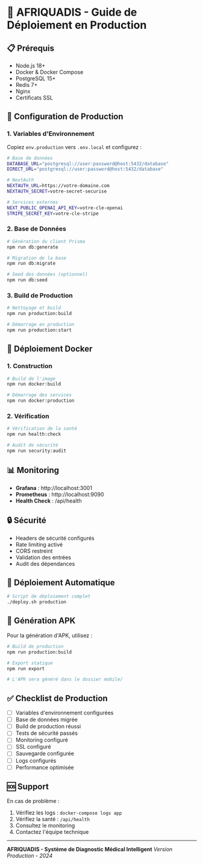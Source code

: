 # 🚀 AFRIQUADIS - Guide de Déploiement en Production

## 📋 Prérequis

- Node.js 18+ 
- Docker & Docker Compose
- PostgreSQL 15+
- Redis 7+
- Nginx
- Certificats SSL

## 🔧 Configuration de Production

### 1. Variables d'Environnement

Copiez `env.production` vers `.env.local` et configurez :

```bash
# Base de données
DATABASE_URL="postgresql://user:password@host:5432/database"
DIRECT_URL="postgresql://user:password@host:5432/database"

# NextAuth
NEXTAUTH_URL=https://votre-domaine.com
NEXTAUTH_SECRET=votre-secret-securise

# Services externes
NEXT_PUBLIC_OPENAI_API_KEY=votre-cle-openai
STRIPE_SECRET_KEY=votre-cle-stripe
```

### 2. Base de Données

```bash
# Génération du client Prisma
npm run db:generate

# Migration de la base
npm run db:migrate

# Seed des données (optionnel)
npm run db:seed
```

### 3. Build de Production

```bash
# Nettoyage et build
npm run production:build

# Démarrage en production
npm run production:start
```

## 🐳 Déploiement Docker

### 1. Construction

```bash
# Build de l'image
npm run docker:build

# Démarrage des services
npm run docker:production
```

### 2. Vérification

```bash
# Vérification de la santé
npm run health:check

# Audit de sécurité
npm run security:audit
```

## 📊 Monitoring

- **Grafana** : http://localhost:3001
- **Prometheus** : http://localhost:9090
- **Health Check** : /api/health

## 🔒 Sécurité

- Headers de sécurité configurés
- Rate limiting activé
- CORS restreint
- Validation des entrées
- Audit des dépendances

## 🚀 Déploiement Automatique

```bash
# Script de déploiement complet
./deploy.sh production
```

## 📱 Génération APK

Pour la génération d'APK, utilisez :

```bash
# Build de production
npm run production:build

# Export statique
npm run export

# L'APK sera généré dans le dossier mobile/
```

## ✅ Checklist de Production

- [ ] Variables d'environnement configurées
- [ ] Base de données migrée
- [ ] Build de production réussi
- [ ] Tests de sécurité passés
- [ ] Monitoring configuré
- [ ] SSL configuré
- [ ] Sauvegarde configurée
- [ ] Logs configurés
- [ ] Performance optimisée

## 🆘 Support

En cas de problème :
1. Vérifiez les logs : `docker-compose logs app`
2. Vérifiez la santé : `/api/health`
3. Consultez le monitoring
4. Contactez l'équipe technique

---

**AFRIQUADIS - Système de Diagnostic Médical Intelligent**
*Version Production - 2024*
